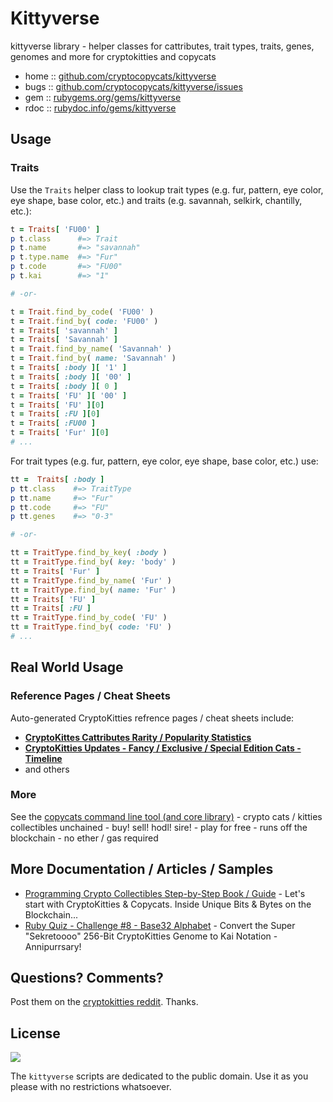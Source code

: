 # Kittyverse


kittyverse library - helper classes for cattributes, trait types, traits, genes, genomes and more for cryptokitties and copycats

* home  :: [github.com/cryptocopycats/kittyverse](https://github.com/cryptocopycats/kittyverse)
* bugs  :: [github.com/cryptocopycats/kittyverse/issues](https://github.com/cryptocopycats/kittyverse/issues)
* gem   :: [rubygems.org/gems/kittyverse](https://rubygems.org/gems/kittyverse)
* rdoc  :: [rubydoc.info/gems/kittyverse](http://rubydoc.info/gems/kittyverse)


## Usage

### Traits

Use the `Traits` helper class to lookup trait types (e.g. fur, pattern, eye color, eye shape, base color, etc.) and traits (e.g. savannah, selkirk, chantilly, etc.):

``` ruby
t = Traits[ 'FU00' ]
p t.class      #=> Trait
p t.name       #=> "savannah"
p t.type.name  #=> "Fur"
p t.code       #=> "FU00"
p t.kai        #=> "1"

# -or-

t = Trait.find_by_code( 'FU00' )
t = Trait.find_by( code: 'FU00' )
t = Traits[ 'savannah' ]
t = Traits[ 'Savannah' ]
t = Trait.find_by_name( 'Savannah' )
t = Trait.find_by( name: 'Savannah' )
t = Traits[ :body ][ '1' ]
t = Traits[ :body ][ '00' ]
t = Traits[ :body ][ 0 ]
t = Traits[ 'FU' ][ '00' ]
t = Traits[ 'FU' ][0]
t = Traits[ :FU ][0]
t = Traits[ :FU00 ]
t = Traits[ 'Fur' ][0]
# ...
```

For trait types (e.g. fur, pattern, eye color, eye shape, base color, etc.)
use:

``` ruby
tt =  Traits[ :body ]
p tt.class    #=> TraitType
p tt.name     #=> "Fur"
p tt.code     #=> "FU"
p tt.genes    #=> "0-3"

# -or-

tt = TraitType.find_by_key( :body )
tt = TraitType.find_by( key: 'body' )
tt = Traits[ 'Fur' ]
tt = TraitType.find_by_name( 'Fur' )
tt = TraitType.find_by( name: 'Fur' )
tt = Traits[ 'FU' ]
tt = Traits[ :FU ]
tt = TraitType.find_by_code( 'FU' )
tt = TraitType.find_by( code: 'FU' )
# ...
```



## Real World Usage

### Reference Pages / Cheat Sheets

Auto-generated CryptoKitties refrence pages / cheat sheets include:

- [**CryptoKittes Cattributes Rarity / Popularity Statistics**](CATTRIBUTES.md)
- [**CryptoKitties Updates - Fancy / Exclusive / Special Edition Cats - Timeline**](updates/FANCIES.md)
- and others


### More

See the [copycats command line tool (and core library)](https://github.com/cryptocopycats/copycats) - crypto cats / kitties collectibles unchained - buy! sell! hodl! sire! - play for free - runs off the blockchain - no ether / gas required


## More Documentation / Articles / Samples

- [Programming Crypto Collectibles Step-by-Step Book / Guide](https://github.com/openblockchains/programming-cryptocollectibles) -
Let's start with CryptoKitties & Copycats. Inside Unique Bits & Bytes on the Blockchain...
- [Ruby Quiz - Challenge #8 - Base32 Alphabet](https://github.com/planetruby/quiz/tree/master/008) - Convert the Super "Sekretoooo" 256-Bit CryptoKitties Genome to Kai Notation - Annipurrsary!




## Questions? Comments?

Post them on the [cryptokitties reddit](https://www.reddit.com/r/cryptokitties). Thanks.


## License

![](https://publicdomainworks.github.io/buttons/zero88x31.png)

The `kittyverse` scripts are dedicated to the public domain.
Use it as you please with no restrictions whatsoever.
